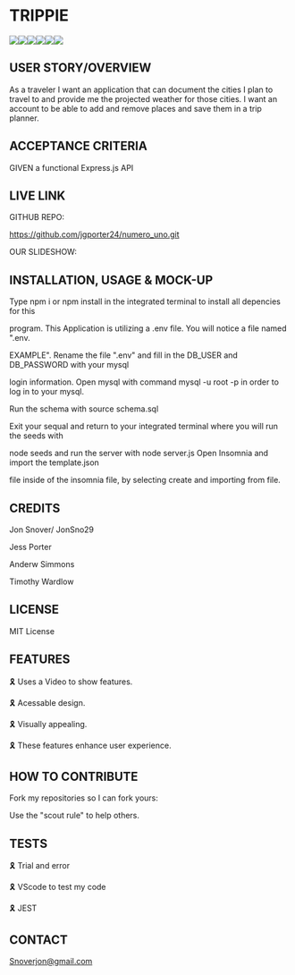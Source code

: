# TRIPPIE

![](https://img.shields.io/badge/JavaScript-323330?style=for-the-badge&logo=javascript&logoColor=F7DF1E)![](https://img.shields.io/badge/Node.js-43853D?style=for-the-badge&logo=node.js&logoColor=white)![](https://img.shields.io/badge/Express.js-404D59?style=for-the-badge)![](https://img.shields.io/badge/MySQL-00000F?style=for-the-badge&logo=mysql&logoColor=white)![](https://img.shields.io/badge/-Sequelize-d3d3d3?style=for-the-badge&logo=sequelize&logoColor=52B0E7)![](https://img.shields.io/badge/-Insomnia-5849BE?style=for-the-badge&logo=insomnia&logoColor=white)

## USER STORY/OVERVIEW

As a traveler I want an application that can document the cities I plan to travel to and provide me the projected weather for those cities. I want an account to be able to add and remove places and save them in a trip planner.


## ACCEPTANCE CRITERIA

GIVEN a functional Express.js API


## LIVE LINK

GITHUB REPO:

<https://github.com/jgporter24/numero_uno.git>

OUR SLIDESHOW:



## INSTALLATION, USAGE & MOCK-UP

Type npm i or npm install in the integrated terminal to install all depencies for this

program. This Application is utilizing a .env file. You will notice a file named ".env.

EXAMPLE". Rename the file ".env" and fill in the DB_USER and DB_PASSWORD with your mysql

login information. Open mysql with command mysql -u root -p in order to log in to your mysql.

Run the schema with source schema.sql

Exit your sequal and return to your integrated terminal where you will run the seeds with

node seeds and run the server with node server.js Open Insomnia and import the template.json

file inside of the insomnia file, by selecting create and importing from file.

## CREDITS

Jon Snover/ JonSno29

Jess Porter

Anderw Simmons

Timothy Wardlow

## LICENSE

MIT License

## FEATURES

🎗 Uses a Video to show features.

🎗 Acessable design.

🎗 Visually appealing.

🎗 These features enhance user experience.

## HOW TO CONTRIBUTE

Fork my repositories so I can fork yours:

Use the "scout rule" to help others.

## TESTS

🎗 Trial and error

🎗 VScode to test my code

🎗 JEST

## CONTACT

Snoverjon@gmail.com
